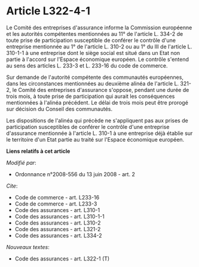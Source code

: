 # Article L322-4-1

Le Comité des entreprises d'assurance informe la Commission européenne et les autorités compétentes mentionnées au 11° de
l'article L. 334-2 de toute prise de participation susceptible de conférer le contrôle d'une entreprise mentionnée au 1° de
l'article L. 310-2 ou au 1° du III de l'article L. 310-1-1 à une entreprise dont le siège social est situé dans un Etat non
partie à l'accord sur l'Espace économique européen. Le contrôle s'entend au sens des articles L. 233-3 et L. 233-16 du code
de commerce. 

Sur demande de l'autorité compétente des communautés européennes, dans les circonstances mentionnées au deuxième alinéa de
l'article L. 321-2, le Comité des entreprises d'assurance s'oppose, pendant une durée de trois mois, à toute prise de
participation qui aurait les conséquences mentionnées à l'alinéa précédent. Le délai de trois mois peut être prorogé sur
décision du Conseil des communautés. 

Les dispositions de l'alinéa qui précède ne s'appliquent pas aux prises de participation susceptibles de conférer le contrôle
d'une entreprise d'assurance mentionnée à l'article L. 310-1 à une entreprise déjà établie sur le territoire d'un Etat partie
au traité sur l'Espace économique européen.

**Liens relatifs à cet article**

_Modifié par_:

  - Ordonnance n°2008-556 du 13 juin 2008 - art. 2

_Cite_:

  - Code de commerce - art. L233-16
  - Code de commerce - art. L233-3
  - Code des assurances - art. L310-1
  - Code des assurances - art. L310-1-1
  - Code des assurances - art. L310-2
  - Code des assurances - art. L321-2
  - Code des assurances - art. L334-2

_Nouveaux textes_:

  - Code des assurances - art. L322-1 (T)

